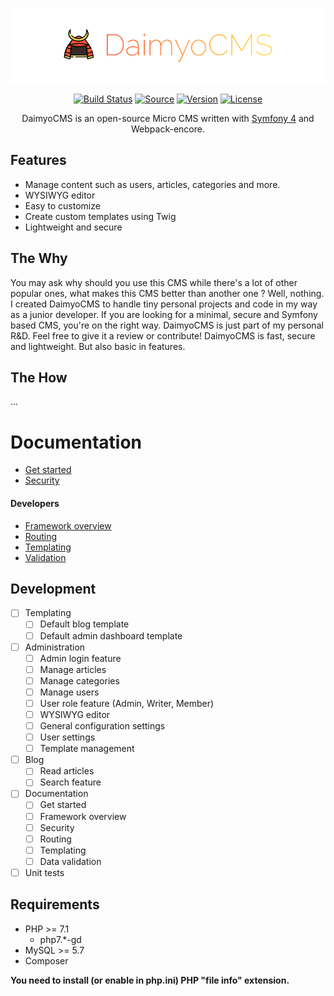 <p align="center">
  <img src="./docs/logo.png" alt="">
</p>

<p align="center">
  <a href="http://travis-ci.org/SundownDEV/DaimyoCMS"><img src="https://img.shields.io/travis/SundownDEV/DaimyoCMS.svg?style=flat" alt="Build Status"></a>
  <a href="#"><img src="http://img.shields.io/badge/source-SundownDEV/DaimyoCMS-brightgreen.svg?style=flat" alt="Source"></a>
  <a href="#"><img src="https://img.shields.io/badge/version-1.0.0-brightgreen.svg?style=flat" alt="Version"></a>
  <a href="LICENSE"><img src="https://img.shields.io/badge/license-MIT-blue.svg?style=flat" alt="License"></a>
</p>

<p align="center">DaimyoCMS is an open-source Micro CMS written with <a href="https://symfony.com/4">Symfony 4</a> and Webpack-encore.</p>

## Features
* Manage content such as users, articles, categories and more.
* WYSIWYG editor
* Easy to customize
* Create custom templates using Twig
* Lightweight and secure

## The Why

You may ask why should you use this CMS while there's a lot of other popular ones, what makes this CMS better than another one ? Well, nothing. I created DaimyoCMS to handle tiny personal projects and code in my way as a junior developer. If you are looking for a minimal, secure and Symfony based CMS, you're on the right way. DaimyoCMS is just part of my personal R&D. Feel free to give it a review or contribute! DaimyoCMS is fast, secure and lightweight. But also basic in features.

## The How

...

# Documentation
* [Get started](docs/GetStarted.md)
* [Security](docs/Security.md)

#### Developers
* [Framework overview](docs/Overview.md)
* [Routing](docs/Routing.md)
* [Templating](docs/Templating.md)
* [Validation](docs/Validator.md)

## Development
- [ ] Templating
  - [ ] Default blog template
  - [ ] Default admin dashboard template
- [ ] Administration
  - [ ] Admin login feature
  - [ ] Manage articles
  - [ ] Manage categories
  - [ ] Manage users
  - [ ] User role feature (Admin, Writer, Member)
  - [ ] WYSIWYG editor
  - [ ] General configuration settings
  - [ ] User settings
  - [ ] Template management
- [ ] Blog
  - [ ] Read articles
  - [ ] Search feature
- [ ] Documentation
  - [ ] Get started
  - [ ] Framework overview
  - [ ] Security
  - [ ] Routing
  - [ ] Templating
  - [ ] Data validation
- [ ] Unit tests

## Requirements
* PHP >= 7.1
  * php7.*-gd
* MySQL >= 5.7
* Composer

**You need to install (or enable in php.ini) PHP "file info" extension.**
